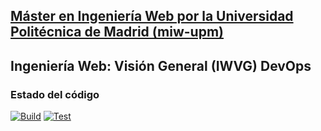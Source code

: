 ## [Máster en Ingeniería Web por la Universidad Politécnica de Madrid (miw-upm)](http://miw.etsisi.upm.es)
## Ingeniería Web: Visión General (IWVG) DevOps

### Estado del código
[![Build](https://github.com/alu0101320489/iwvg-devops-Hernandez-Daniel/actions/workflows/maven.yml/badge.svg)](https://github.com/alu0101320489/iwvg-devops-Hernandez-Daniel/actions/workflows/maven.yml)
[![Test](https://github.com/alu0101320489/iwvg-devops-Hernandez-Daniel/actions/workflows/sonar.yml/badge.svg)](https://github.com/alu0101320489/iwvg-devops-Hernandez-Daniel/actions/workflows/sonar.yml)

